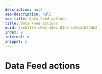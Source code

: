 ```yaml
---
description: null
seo-description: null
seo-title: Data Feed actions
title: Data Feed actions
uuid: 2ceb117e-c0dc-40ec-84d4-ca0aa1627de2
index: y
internal: n
snippet: y
---
```


# Data Feed actions

